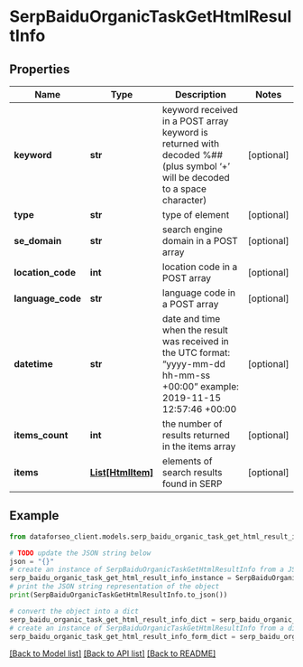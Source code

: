 # SerpBaiduOrganicTaskGetHtmlResultInfo


## Properties

Name | Type | Description | Notes
------------ | ------------- | ------------- | -------------
**keyword** | **str** | keyword received in a POST array keyword is returned with decoded %## (plus symbol ‘+’ will be decoded to a space character) | [optional] 
**type** | **str** | type of element | [optional] 
**se_domain** | **str** | search engine domain in a POST array | [optional] 
**location_code** | **int** | location code in a POST array | [optional] 
**language_code** | **str** | language code in a POST array | [optional] 
**datetime** | **str** | date and time when the result was received in the UTC format: “yyyy-mm-dd hh-mm-ss +00:00” example: 2019-11-15 12:57:46 +00:00 | [optional] 
**items_count** | **int** | the number of results returned in the items array | [optional] 
**items** | [**List[HtmlItem]**](HtmlItem.md) | elements of search results found in SERP | [optional] 

## Example

```python
from dataforseo_client.models.serp_baidu_organic_task_get_html_result_info import SerpBaiduOrganicTaskGetHtmlResultInfo

# TODO update the JSON string below
json = "{}"
# create an instance of SerpBaiduOrganicTaskGetHtmlResultInfo from a JSON string
serp_baidu_organic_task_get_html_result_info_instance = SerpBaiduOrganicTaskGetHtmlResultInfo.from_json(json)
# print the JSON string representation of the object
print(SerpBaiduOrganicTaskGetHtmlResultInfo.to_json())

# convert the object into a dict
serp_baidu_organic_task_get_html_result_info_dict = serp_baidu_organic_task_get_html_result_info_instance.to_dict()
# create an instance of SerpBaiduOrganicTaskGetHtmlResultInfo from a dict
serp_baidu_organic_task_get_html_result_info_form_dict = serp_baidu_organic_task_get_html_result_info.from_dict(serp_baidu_organic_task_get_html_result_info_dict)
```
[[Back to Model list]](../README.md#documentation-for-models) [[Back to API list]](../README.md#documentation-for-api-endpoints) [[Back to README]](../README.md)


